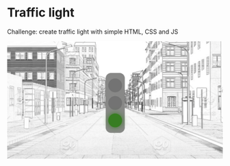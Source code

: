 # Traffic light
Challenge: create traffic light with simple HTML, CSS and JS

![browser](https://raw.githubusercontent.com/anzhelaschults/trafficlight/master/Traffic%20Light.png)
